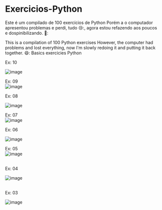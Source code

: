 # Exercicios-Python
Este é um compilado de 100 exercícios de Python
Porém a o computador apresentou problemas e perdi, tudo 😢:, agora estou refazendo aos poucos e dospinibilizando. 👊:

This is a compilation of 100 Python exercises
However, the computer had problems and lost everything, now I'm slowly redoing it and putting it back together. 😄:
Basics exercicies Python


Ex: 10 <br>

![image](https://github.com/MatheusNascimento99/Exercicios-Python/assets/139829100/a5de4e1b-4564-4b6e-82e4-2a55dabbb55c)


Ex: 09 <br>
![image](https://github.com/MatheusNascimento99/Exercicios-Python/assets/139829100/81036787-907a-4c34-8cb0-b5cf0ec1b6fb)

Ex: 08 <br>

![image](https://github.com/MatheusNascimento99/Exercicios-Python/assets/139829100/8811b818-14f5-4dd3-ab0f-676c2425964e)


Ex: 07 <br>
![image](https://github.com/MatheusNascimento99/Exercicios-Python/assets/139829100/f41b7071-c129-4bde-98d2-53622fa32275)


Ex: 06 <br>

![image](https://github.com/MatheusNascimento99/Exercicios-Python/assets/139829100/998bdedb-6d88-4ae9-a90e-63b08fc00adf)

Ex: 05 <br>
![image](https://github.com/MatheusNascimento99/Exercicios-Python/assets/139829100/8c743cb5-b071-45d7-b341-36ac9ff05d87)


<br>
Ex: 04 <br>

![image](https://github.com/MatheusNascimento99/Exercicios-Python/assets/139829100/619c54d8-85f5-4931-8ec0-8b6f625318b5)

<br>
Ex: 03 <br>

![image](https://github.com/MatheusNascimento99/Exercicios-Python/assets/139829100/5db9fe12-cca3-4e88-bd6d-45ef4e5a5759)
